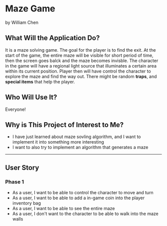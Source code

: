 # Maze Game

by William Chen

## What Will the Application Do?

It is a maze solving game. The goal for the player is to find the exit. At the start of the game, the entire maze will be visible for short period of time, then the screen goes balck and the maze becomes invisble. The character in the game will have a regional light source that illuminates a certain area within its current position. Player then will have control the character to explore the maze and find the way out. There might be random **traps**, and **special items** that help the player.

## Who Will Use It?

Everyone!

## Why is This Project of Interest to Me?

- I have just learned about maze sovling algorithm, and I want to implement it into something more interesting
- I want to also try to implement an algorithm that generates a maze

---

## User Story

### Phase 1

- As a user, I want to be able to control the character to move and turn
- As a user, I want to be able to add a in-game coin into the player inventory bag
- As a user, I want to be able to see the entire maze
- As a user, I don't want to the character to be able to walk into the maze walls